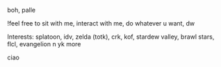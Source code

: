 boh, palle

!feel free to sit with me, interact with me, do whatever u want, dw

Interests: splatoon, idv, zelda (totk), crk, kof, stardew valley, brawl stars, flcl, evangelion n yk more

ciao




